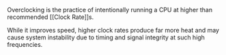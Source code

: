 Overclocking is the practice of intentionally running a CPU at higher than recommended [[Clock Rate]]s.

While it improves speed, higher clock rates  produce far more heat and may cause system instability due to timing and signal integrity at such high frequencies.